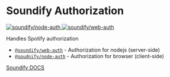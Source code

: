 # Soundify Authorization

<p>
  <a href="https://bundlejs.com/?q=%40soundify%2Fnode-auth">
    <img src="https://img.shields.io/badge/dynamic/json?color=1DB954&label=%40soundify%2Fnode-auth&query=$.size.uncompressedSize&url=https://deno.bundlejs.com/?q=%40soundify%2Fnode-auth@latest" alt="soundify/node-auth">
  </a>
  <a href="https://bundlejs.com/?q=%40soundify%2Fweb-auth">
    <img src="https://img.shields.io/badge/dynamic/json?color=1DB954&label=%40soundify%2Fweb-auth&query=$.size.uncompressedSize&url=https://deno.bundlejs.com/?q=%40soundify%2Fweb-auth@latest" alt="soundify/web-auth">
  </a>
</p>

Handles Spotify authorization

- [`@soundify/web-auth`](https://www.npmjs.com/package/@soundify/web-auth) - Authorization for nodejs (server-side)
- [`@soudnify/node-auth`](https://www.npmjs.com/package/@soundify/node-auth) - Authorization for browser (client-side)

[Soundify DOCS](https://github.com/MellKam/soundify#readme)

